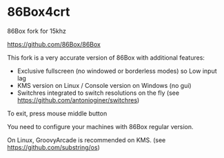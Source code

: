 # 86Box4crt
86Box fork for 15khz
 
https://github.com/86Box/86Box

This fork is a very accurate version of 86Box with additional features:
 - Exclusive fullscreen (no windowed or borderless modes) so Low input lag
 - KMS version on Linux / Console version on Windows (no gui)
 - Switchres integrated to switch resolutions on the fly (see https://github.com/antonioginer/switchres)

To exit, press mouse middle button
 
You need to configure your machines with 86Box regular version. 

On Linux, GroovyArcade is recommended on KMS. (see https://github.com/substring/os)
